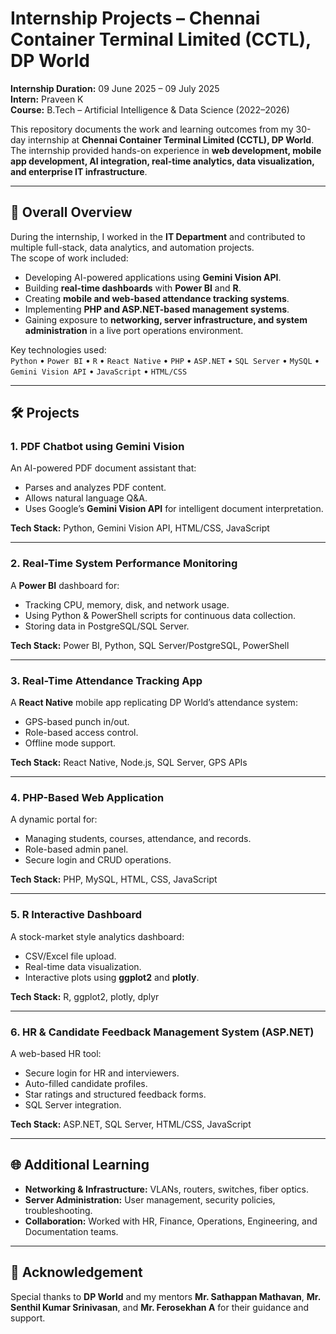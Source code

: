 # Internship Projects – Chennai Container Terminal Limited (CCTL), DP World

**Internship Duration:** 09 June 2025 – 09 July 2025  
**Intern:** Praveen K  
**Course:** B.Tech – Artificial Intelligence & Data Science (2022–2026)  

This repository documents the work and learning outcomes from my 30-day internship at **Chennai Container Terminal Limited (CCTL), DP World**.  
The internship provided hands-on experience in **web development, mobile app development, AI integration, real-time analytics, data visualization, and enterprise IT infrastructure**.

---

## 📌 Overall Overview

During the internship, I worked in the **IT Department** and contributed to multiple full-stack, data analytics, and automation projects.  
The scope of work included:
- Developing AI-powered applications using **Gemini Vision API**.
- Building **real-time dashboards** with **Power BI** and **R**.
- Creating **mobile and web-based attendance tracking systems**.
- Implementing **PHP and ASP.NET-based management systems**.
- Gaining exposure to **networking, server infrastructure, and system administration** in a live port operations environment.

Key technologies used:  
`Python` • `Power BI` • `R` • `React Native` • `PHP` • `ASP.NET` • `SQL Server` • `MySQL` • `Gemini Vision API` • `JavaScript` • `HTML/CSS`  

---

## 🛠 Projects

### 1. PDF Chatbot using Gemini Vision
An AI-powered PDF document assistant that:
- Parses and analyzes PDF content.
- Allows natural language Q&A.
- Uses Google’s **Gemini Vision API** for intelligent document interpretation.

**Tech Stack:** Python, Gemini Vision API, HTML/CSS, JavaScript

---

### 2. Real-Time System Performance Monitoring
A **Power BI** dashboard for:
- Tracking CPU, memory, disk, and network usage.
- Using Python & PowerShell scripts for continuous data collection.
- Storing data in PostgreSQL/SQL Server.

**Tech Stack:** Power BI, Python, SQL Server/PostgreSQL, PowerShell

---

### 3. Real-Time Attendance Tracking App
A **React Native** mobile app replicating DP World’s attendance system:
- GPS-based punch in/out.
- Role-based access control.
- Offline mode support.

**Tech Stack:** React Native, Node.js, SQL Server, GPS APIs

---

### 4. PHP-Based Web Application
A dynamic portal for:
- Managing students, courses, attendance, and records.
- Role-based admin panel.
- Secure login and CRUD operations.

**Tech Stack:** PHP, MySQL, HTML, CSS, JavaScript

---

### 5. R Interactive Dashboard
A stock-market style analytics dashboard:
- CSV/Excel file upload.
- Real-time data visualization.
- Interactive plots using **ggplot2** and **plotly**.

**Tech Stack:** R, ggplot2, plotly, dplyr

---

### 6. HR & Candidate Feedback Management System (ASP.NET)
A web-based HR tool:
- Secure login for HR and interviewers.
- Auto-filled candidate profiles.
- Star ratings and structured feedback forms.
- SQL Server integration.

**Tech Stack:** ASP.NET, SQL Server, HTML/CSS, JavaScript

---

## 🌐 Additional Learning
- **Networking & Infrastructure:** VLANs, routers, switches, fiber optics.
- **Server Administration:** User management, security policies, troubleshooting.
- **Collaboration:** Worked with HR, Finance, Operations, Engineering, and Documentation teams.

---

## 📄 Acknowledgement
Special thanks to **DP World** and my mentors **Mr. Sathappan Mathavan**, **Mr. Senthil Kumar Srinivasan**, and **Mr. Ferosekhan A** for their guidance and support.
